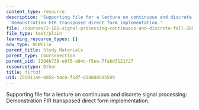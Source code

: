 ```yaml
---
content_type: resource
description: 'Supporting file for a lecture on continuous and discrete signal processing:
  Demonstration FIR transposed direct form implementation.'
file: /courses/2-161-signal-processing-continuous-and-discrete-fall-2008/255011ae0858b4c8f1df838880595599_firtdf.m
file_type: text/plain
learning_resource_types: []
ocw_type: OCWFile
parent_title: Study Materials
parent_type: CourseSection
parent_uid: 1384b738-e0f5-a04c-f5ee-7fabd3121f27
resourcetype: Other
title: firtdf
uid: 255011ae-0858-b4c8-f1df-838880595599
---
```

Supporting file for a lecture on continuous and discrete signal processing: Demonstration FIR transposed direct form implementation.

